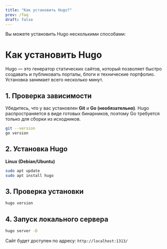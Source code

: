 ```yaml
---
title: "Как установить Hugo?"
prev: /faq
draft: false
---
```


Вы можете установить Hugo несколькими способами:

# Как установить Hugo

Hugo — это генератор статических сайтов, который позволяет быстро создавать и публиковать порталы, блоги и технические портфолио. Установка занимает всего несколько минут.  

## 1. Проверка зависимости
Убедитесь, что у вас установлен **Git** и **Go (необязательно)**. Hugo распространяется в виде готовых бинарников, поэтому Go требуется только для сборки из исходников.  

```bash
git --version
go version
```

## 2. Установка Hugo
**Linux (Debian/Ubuntu)**

```bash
sudo apt update
sudo apt install hugo
```

## 3. Проверка установки

```bash
hugo version
```

## 4. Запуск локального сервера

```bash
hugo server -D
```

Сайт будет доступен по адресу: `http://localhost:1313/`
